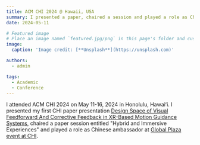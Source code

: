 ```yaml
---
title: ACM CHI 2024 @ Hawaii, USA
summary: I presented a paper, chaired a session and played a role as Chinese ambassador on ACM CHI 2024
date: 2024-05-11

# Featured image
# Place an image named `featured.jpg/png` in this page's folder and customize its options here.
image:
  caption: 'Image credit: [**Unsplash**](https://unsplash.com)'

authors:
  - admin

tags:
  - Academic
  - Conference
---
```

I attended ACM CHI 2024 on May 11-16, 2024 in Honolulu, Hawaiʻi. I presented my first CHI paper presentation [Design Space of Visual Feedforward And Corrective Feedback in XR-Based Motion Guidance Systems](https://xxxhhhyxy.github.io/publication/yu-2024-design/), chaired a paper session entitled "Hybrid and Immersive Experiences" and played a role as Chinese ambassador at [Global Plaza event at CHI](https://chi2024.acm.org/2024/03/22/surfing-chi-2024-with-global-plaza-sessions/).
